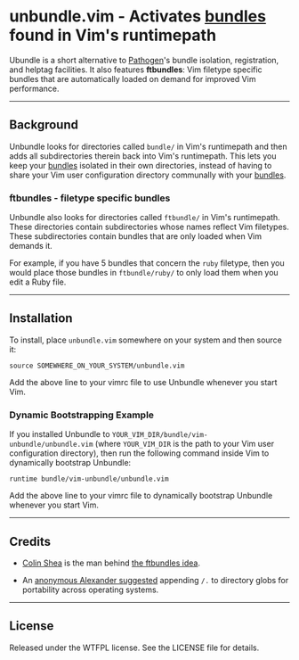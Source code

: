 unbundle.vim - Activates [bundles] found in Vim's runtimepath
=============================================================

Ubundle is a short alternative to [Pathogen]'s bundle isolation, registration,
and helptag facilities.  It also features **ftbundles**: Vim filetype specific
bundles that are automatically loaded on demand for improved Vim performance.

------------------------------------------------------------------------------
Background
------------------------------------------------------------------------------

Unbundle looks for directories called `bundle/` in Vim's runtimepath and then
adds all subdirectories therein back into Vim's runtimepath.  This lets you
keep your [bundles] isolated in their own directories, instead of having to
share your Vim user configuration directory communally with your [bundles].

### ftbundles - filetype specific bundles

Unbundle also looks for directories called `ftbundle/` in Vim's runtimepath.
These directories contain subdirectories whose names reflect Vim filetypes.
These subdirectories contain bundles that are only loaded when Vim demands it.

For example, if you have 5 bundles that concern the `ruby` filetype, then you
would place those bundles in `ftbundle/ruby/` to only load them when you edit
a Ruby file.

------------------------------------------------------------------------------
Installation
------------------------------------------------------------------------------

To install, place `unbundle.vim` somewhere on your system and then source it:

    source SOMEWHERE_ON_YOUR_SYSTEM/unbundle.vim

Add the above line to your vimrc file to use Unbundle whenever you start Vim.

### Dynamic Bootstrapping Example

If you installed Unbundle to `YOUR_VIM_DIR/bundle/vim-unbundle/unbundle.vim`
(where `YOUR_VIM_DIR` is the path to your Vim user configuration directory),
then run the following command inside Vim to dynamically bootstrap Unbundle:

    runtime bundle/vim-unbundle/unbundle.vim

Add the above line to your vimrc file to dynamically bootstrap Unbundle
whenever you start Vim.

------------------------------------------------------------------------------
Credits
------------------------------------------------------------------------------

* [Colin Shea](https://github.com/evaryont) is the man behind [the ftbundles
  idea](https://github.com/sunaku/vim-unbundle/issues/2).

* An [anonymous Alexander suggested](
  http://snk.tuxfamily.org/log/vim-script-management-system.html#IDComment98711660)
  appending `/.` to directory globs for portability across operating systems.

------------------------------------------------------------------------------
License
------------------------------------------------------------------------------

Released under the WTFPL license.  See the LICENSE file for details.

[Pathogen]: https://github.com/tpope/vim-pathogen
[bundles]: http://www.vim.org/scripts/
